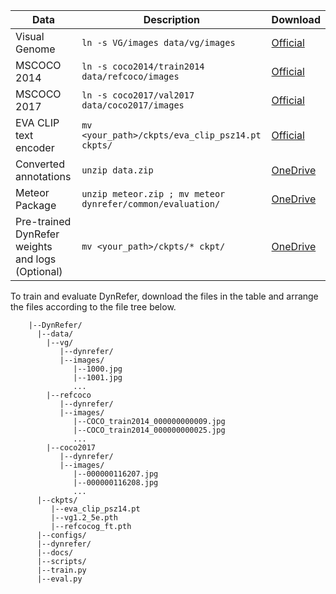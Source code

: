  | Data                        | Description                                                               | Download                                                                |
  | -------------------------------------- | ---------------------------------------------------------------------- | --------------------------------------------------------------------- |
  | Visual Genome  | `ln -s VG/images data/vg/images`  | [Official](https://homes.cs.washington.edu/~ranjay/visualgenome/api.html)   
| MSCOCO 2014 | `ln -s coco2014/train2014 data/refcoco/images`       | [Official](https://cocodataset.org/#home) |
| MSCOCO 2017 | `ln -s coco2017/val2017 data/coco2017/images`       | [Official](https://cocodataset.org/#home) |
| EVA CLIP text encoder | `mv <your_path>/ckpts/eva_clip_psz14.pt ckpts/` | [Official](https://huggingface.co/BAAI/EVA/blob/main/eva_clip_psz14.pt) |
| Converted annotations | `unzip data.zip` | [OneDrive](https://mailsucasaccn-my.sharepoint.com/:f:/g/personal/zhaoyuzhong20_mails_ucas_ac_cn/EkLua8BRCwRKq_DE8r9SGYABZWrTS1Rr8VXJNMX5FMHa6Q?e=FX4Tgn) |
| Meteor Package | `unzip meteor.zip ; mv meteor dynrefer/common/evaluation/` | [OneDrive](https://mailsucasaccn-my.sharepoint.com/:f:/g/personal/zhaoyuzhong20_mails_ucas_ac_cn/EkLua8BRCwRKq_DE8r9SGYABZWrTS1Rr8VXJNMX5FMHa6Q?e=FX4Tgn) |
| Pre-trained DynRefer weights and logs (Optional) | `mv <your_path>/ckpts/* ckpt/` | [OneDrive](https://mailsucasaccn-my.sharepoint.com/:f:/g/personal/zhaoyuzhong20_mails_ucas_ac_cn/EkLua8BRCwRKq_DE8r9SGYABZWrTS1Rr8VXJNMX5FMHa6Q?e=FX4Tgn) |


To train and evaluate DynRefer, download the files in the table and arrange the files according to the file tree below.

```text
    |--DynRefer/
      |--data/
        |--vg/
           |--dynrefer/
           |--images/
              |--1000.jpg
              |--1001.jpg
              ...
        |--refcoco
           |--dynrefer/
           |--images/
              |--COCO_train2014_000000000009.jpg
              |--COCO_train2014_000000000025.jpg
              ...
        |--coco2017
           |--dynrefer/
           |--images/
              |--000000116207.jpg
              |--000000116208.jpg
              ...
      |--ckpts/
         |--eva_clip_psz14.pt
         |--vg1.2_5e.pth
         |--refcocog_ft.pth
      |--configs/
      |--dynrefer/
      |--docs/
      |--scripts/
      |--train.py
      |--eval.py
```
